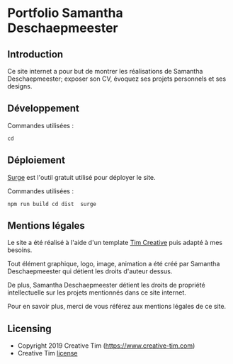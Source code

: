 # Portfolio Samantha Deschaepmeester

## Introduction

Ce site internet a pour but de montrer les réalisations de Samantha Deschaepmeester; exposer son CV, évoquez ses projets personnels et ses designs.

## Développement

Commandes utilisées :

``
cd 
``

## Déploiement

[Surge](https://surge.sh/) est l'outil gratuit utilisé pour déployer le site.

Commandes utilisées :

``
npm run build
cd dist 
surge
``

## Mentions légales 

Le site a été réalisé à l'aide d'un template [Tim Creative](https://www.creative-tim.com) puis adapté à mes besoins.

Tout élément graphique, logo, image, animation a été créé par Samantha Deschaepmeester qui détient les droits d'auteur dessus.

De plus, Samantha Deschaepmeester détient les droits de propriété intellectuelle sur les projets mentionnés dans ce site internet. 

Pour en savoir plus, merci de vous référez aux mentions légales de ce site.

## Licensing

- Copyright 2019 Creative Tim (https://www.creative-tim.com)
- Creative Tim [license](https://www.creative-tim.com/license)

